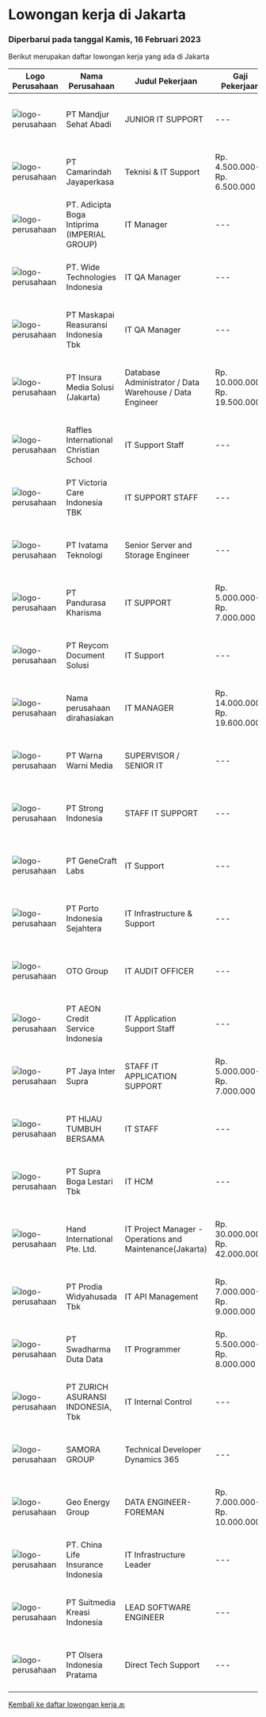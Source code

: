 
  # Lowongan kerja di Jakarta

  ### Diperbarui pada tanggal Kamis, 16 Februari 2023

  Berikut merupakan daftar lowongan kerja yang ada di Jakarta

  |Logo Perusahaan | Nama Perusahaan | Judul Pekerjaan | Gaji Pekerjaan | Lokasi | Deskripsi | Tanggal diunggah | Pranala |
  | -------------- | --------------- | --------------- | --------- | --------- | -------------- | ------- | ----------- |
  |![logo-perusahaan](https://image-service-cdn.seek.com.au/7d290e527dd0c447dccff099f186627abc0c99e6/ee4dce1061f3f616224767ad58cb2fc751b8d2dc)|PT Mandjur Sehat Abadi|JUNIOR IT SUPPORT|---|Jakarta Pusat|Kualifikasi: Pendidikan Minimal D3 Sistem Informasi / Teknik Informatika / Teknik Komputer Menguasai Windows dan Linux Server System Administration,...|Selasa, 14 Februari 2023|https://www.jobstreet.co.id/id/job/junior-it-support-4224289?token=0~6058cd8f-2801-48a0-9d7b-e67130c8ca2a&sectionRank=1&jobId=jobstreet-id-job-4224289|
|![logo-perusahaan](https://image-service-cdn.seek.com.au/1acb6f0016db01d8709422012fc3e8c09c27330c/ee4dce1061f3f616224767ad58cb2fc751b8d2dc)|PT Camarindah Jayaperkasa|Teknisi & IT Support|Rp. 4.500.000-Rp. 6.500.000|Jakarta Utara|Kualifikasi : Pendidikan Minimal Diploma/Gelar Sarjana di Teknik / IT (Komputer/Telekomunikasi/Elektro) atau setara. Setidaknya memiliki 3 tahun...|Selasa, 14 Februari 2023|https://www.jobstreet.co.id/id/job/teknisi-it-support-4224386?token=0~6058cd8f-2801-48a0-9d7b-e67130c8ca2a&sectionRank=2&jobId=jobstreet-id-job-4224386|
|![logo-perusahaan](https://image-service-cdn.seek.com.au/460c037a350c4dc877f4b11b5f03debe152288e0/ee4dce1061f3f616224767ad58cb2fc751b8d2dc)|PT. Adicipta Boga Intiprima (IMPERIAL GROUP)|IT Manager|---|Jakarta Pusat|Requirements: Minimum 30 years old Candidate must possess at least a Bachelor’s degree in Information System, Information Technology or related field...|Selasa, 14 Februari 2023|https://www.jobstreet.co.id/id/job/it-manager-4224878?token=0~6058cd8f-2801-48a0-9d7b-e67130c8ca2a&sectionRank=3&jobId=jobstreet-id-job-4224878|
|![logo-perusahaan](https://image-service-cdn.seek.com.au/c799b5a77c836961daffa0a3a95db18757ab385b/ee4dce1061f3f616224767ad58cb2fc751b8d2dc)|PT. Wide Technologies Indonesia|IT QA Manager|---|Jakarta Selatan|Roles &amp; Responsibilities:1. Develops, implements, and manages processes to ensure that products meet required specifications for quality,...|Rabu, 15 Februari 2023|https://www.jobstreet.co.id/id/job/it-qa-manager-4226141?token=0~6058cd8f-2801-48a0-9d7b-e67130c8ca2a&sectionRank=4&jobId=jobstreet-id-job-4226141|
|![logo-perusahaan](https://image-service-cdn.seek.com.au/8cfd56cb2944e64b612a91ce9d01c80caa914a4f/ee4dce1061f3f616224767ad58cb2fc751b8d2dc)|PT Maskapai Reasuransi Indonesia Tbk|IT QA Manager|---|Jakarta Selatan|RESPONSIBILITIES Determine test scenarios and conduct proper testing process to all project and internal IT services. Develop a risk management...|Selasa, 14 Februari 2023|https://www.jobstreet.co.id/id/job/it-qa-manager-4224504?token=0~6058cd8f-2801-48a0-9d7b-e67130c8ca2a&sectionRank=5&jobId=jobstreet-id-job-4224504|
|![logo-perusahaan](https://image-service-cdn.seek.com.au/55c7b893525b57cb584cbb4a5b49139658ab0222/ee4dce1061f3f616224767ad58cb2fc751b8d2dc)|PT Insura Media Solusi (Jakarta)|Database Administrator / Data Warehouse / Data Engineer|Rp. 10.000.000-Rp. 19.500.000|Jakarta Raya|We are Hiring : Database Administrator / Data Warehouse / Data Engineer Back End Developer Front End Developer IT Project Manager IT Business Analyst...|Selasa, 14 Februari 2023|https://www.jobstreet.co.id/id/job/database-administrator-data-warehouse-data-engineer-4224384?token=0~6058cd8f-2801-48a0-9d7b-e67130c8ca2a&sectionRank=6&jobId=jobstreet-id-job-4224384|
|![logo-perusahaan](https://image-service-cdn.seek.com.au/7d1e1b1a8290d7659d0767a6f748d4b23a5de9fe/ee4dce1061f3f616224767ad58cb2fc751b8d2dc)|Raffles International Christian School|IT Support Staff|---|Jakarta Barat|Installation and maintenance of server, hardware, software Installation OS, Software and application for computer &amp; laptop Preparation UAT, SOP...|Rabu, 15 Februari 2023|https://www.jobstreet.co.id/id/job/it-support-staff-4225505?token=0~6058cd8f-2801-48a0-9d7b-e67130c8ca2a&sectionRank=7&jobId=jobstreet-id-job-4225505|
|![logo-perusahaan](https://image-service-cdn.seek.com.au/1f0a6590d71511e56bba5d441b9272c4536759f2/ee4dce1061f3f616224767ad58cb2fc751b8d2dc)|PT Victoria Care Indonesia TBK|IT SUPPORT STAFF|---|Jakarta Barat|Tugas dan Tanggung Jawab : Mengatasi masalah terkait software maupun hardware serta jaringan. Menindaklanjuti laporan permasalahan komputer serta...|Rabu, 15 Februari 2023|https://www.jobstreet.co.id/id/job/it-support-staff-4225702?token=0~6058cd8f-2801-48a0-9d7b-e67130c8ca2a&sectionRank=8&jobId=jobstreet-id-job-4225702|
|![logo-perusahaan](https://image-service-cdn.seek.com.au/8de23ad9f2a6d137ffb0abce63426d33948363c9/ee4dce1061f3f616224767ad58cb2fc751b8d2dc)|PT Ivatama Teknologi|Senior Server and Storage Engineer|---|Jakarta Raya|Qualifications: Proven working experience in Intel-based Servers and Storage deployment and maintenance for at least 5 years Knowledge and hands on...|Rabu, 15 Februari 2023|https://www.jobstreet.co.id/id/job/senior-server-and-storage-engineer-4213254?token=0~6058cd8f-2801-48a0-9d7b-e67130c8ca2a&sectionRank=9&jobId=jobstreet-id-job-4213254|
|![logo-perusahaan](https://image-service-cdn.seek.com.au/87ace7df61a625bec2581f2892618b3543fd4b14/ee4dce1061f3f616224767ad58cb2fc751b8d2dc)|PT Pandurasa Kharisma|IT SUPPORT|Rp. 5.000.000-Rp. 7.000.000|Jakarta Utara|JOB REQUIREMENTS: Min D3 Computer Technic / Information System / Information Technology or equivalent Maximum age 35 years old Have minimum of 1 year...|Rabu, 15 Februari 2023|https://www.jobstreet.co.id/id/job/it-support-4227045?token=0~6058cd8f-2801-48a0-9d7b-e67130c8ca2a&sectionRank=10&jobId=jobstreet-id-job-4227045|
|![logo-perusahaan](https://image-service-cdn.seek.com.au/02dae94f6eb782fa938bf642ce7d40db12319b7c/ee4dce1061f3f616224767ad58cb2fc751b8d2dc)|PT Reycom Document Solusi|IT Support|---|Jakarta Raya|Kualifikasi : Pendidikan Terakhir Minimal D3 Memiliki Pengalaman minimal 1 Tahun di bidang yang sama Memiliki Pengetahuan untuk database Mampu...|Rabu, 15 Februari 2023|https://www.jobstreet.co.id/id/job/it-support-4226285?token=0~6058cd8f-2801-48a0-9d7b-e67130c8ca2a&sectionRank=11&jobId=jobstreet-id-job-4226285|
|![logo-perusahaan](https://i.ibb.co/sqvTCh9/112815900-stock-vector-no-image-available-icon-flat-vector.webp)|Nama perusahaan dirahasiakan|IT MANAGER|Rp. 14.000.000-Rp. 19.600.000|Jakarta Raya|COMPANY: PAPINDO TRADING COMPANY LIMITEDPOSITION: IT MANAGER QUALIFICATIONS:·        Fluent in English is a must (written and...|Rabu, 15 Februari 2023|https://www.jobstreet.co.id/id/job/it-manager-4226996?token=0~6058cd8f-2801-48a0-9d7b-e67130c8ca2a&sectionRank=12&jobId=jobstreet-id-job-4226996|
|![logo-perusahaan](https://image-service-cdn.seek.com.au/d28efb427c74425fed9c89e8fd28e98697dc108b/ee4dce1061f3f616224767ad58cb2fc751b8d2dc)|PT Warna Warni Media|SUPERVISOR / SENIOR IT|---|Jakarta Pusat|Description: Analyze the company’s technology needs, develop systems and software, implement hardware and software, conduct tests and maintain ongoing...|Rabu, 15 Februari 2023|https://www.jobstreet.co.id/id/job/supervisor-senior-it-4225760?token=0~6058cd8f-2801-48a0-9d7b-e67130c8ca2a&sectionRank=13&jobId=jobstreet-id-job-4225760|
|![logo-perusahaan](https://image-service-cdn.seek.com.au/89040c1b07a967cb7d304e0ef2f0090343988d7f/ee4dce1061f3f616224767ad58cb2fc751b8d2dc)|PT Strong Indonesia|STAFF IT SUPPORT|---|Jakarta Raya|Melakukan pengembangan dan memonitor operasional Network dan Server Pengolahan terhadap Hardware, Software dan perangkat Telekomunikasi serta...|Selasa, 14 Februari 2023|https://www.jobstreet.co.id/id/job/staff-it-support-4224757?token=0~6058cd8f-2801-48a0-9d7b-e67130c8ca2a&sectionRank=14&jobId=jobstreet-id-job-4224757|
|![logo-perusahaan](https://image-service-cdn.seek.com.au/cac72d8b3fd18cd7308c0e4548eb451bc63f8b04/ee4dce1061f3f616224767ad58cb2fc751b8d2dc)|PT GeneCraft Labs|IT Support|---|Jakarta Barat|Job Description: Installing and configuring computer hardware, software, systems, networks, printers, and scanners Monitoring and maintaining computer...|Selasa, 14 Februari 2023|https://www.jobstreet.co.id/id/job/it-support-4225012?token=0~6058cd8f-2801-48a0-9d7b-e67130c8ca2a&sectionRank=15&jobId=jobstreet-id-job-4225012|
|![logo-perusahaan](https://image-service-cdn.seek.com.au/d12aaa52d90c73bc0b3a659810e789eafc81aeb3/ee4dce1061f3f616224767ad58cb2fc751b8d2dc)|PT Porto Indonesia Sejahtera|IT Infrastructure & Support|---|Jakarta Utara|Deskripsi pekerjaan: Memastikan komputer yang digunakan oleh user dapat berfungsi dengan normal. Memastikan setiap aplikasi / system yang dipakai oleh...|Selasa, 14 Februari 2023|https://www.jobstreet.co.id/id/job/it-infrastructure-support-4223824?token=0~6058cd8f-2801-48a0-9d7b-e67130c8ca2a&sectionRank=16&jobId=jobstreet-id-job-4223824|
|![logo-perusahaan](https://image-service-cdn.seek.com.au/762136cb06202fdc55da05ac66b8b7d574e7626a/ee4dce1061f3f616224767ad58cb2fc751b8d2dc)|OTO Group|IT AUDIT OFFICER|---|Jakarta Selatan|Lingkup Kerja: Memeriksa dan menganalisa IT strategic plan, BCP (Business continuity planning) dan DRP (Disaster Recovery Plan), Security (Aplikasi,...|Selasa, 14 Februari 2023|https://www.jobstreet.co.id/id/job/it-audit-officer-4224083?token=0~6058cd8f-2801-48a0-9d7b-e67130c8ca2a&sectionRank=17&jobId=jobstreet-id-job-4224083|
|![logo-perusahaan](https://image-service-cdn.seek.com.au/bac54f72a66472d735ca850d3d51b1bcbb05de57/ee4dce1061f3f616224767ad58cb2fc751b8d2dc)|PT AEON Credit Service Indonesia|IT Application Support Staff|---|Jakarta Selatan|An IT application support analyst helps our business solve its application and system issues. Having a deep understanding of how the systems work and...|Selasa, 14 Februari 2023|https://www.jobstreet.co.id/id/job/it-application-support-staff-4224142?token=0~6058cd8f-2801-48a0-9d7b-e67130c8ca2a&sectionRank=18&jobId=jobstreet-id-job-4224142|
|![logo-perusahaan](https://image-service-cdn.seek.com.au/40d5ebf5f1fbd0511bdd35fc4847b248848c8bd2/ee4dce1061f3f616224767ad58cb2fc751b8d2dc)|PT Jaya Inter Supra|STAFF IT APPLICATION SUPPORT|Rp. 5.000.000-Rp. 7.000.000|Jakarta Raya|Kualifikasi :  Usia Maksimal 35 tahun Fresh Graduate, lebih diutamakan mempunyai pengalaman Minimal. 1 tahun Pendidikan Minimal D3 Information...|Rabu, 15 Februari 2023|https://www.jobstreet.co.id/id/job/staff-it-application-support-4226594?token=0~6058cd8f-2801-48a0-9d7b-e67130c8ca2a&sectionRank=19&jobId=jobstreet-id-job-4226594|
|![logo-perusahaan](https://image-service-cdn.seek.com.au/9052efca1e690dcb9d93f719884b0acac60092d3/ee4dce1061f3f616224767ad58cb2fc751b8d2dc)|PT HIJAU TUMBUH BERSAMA|IT STAFF|---|Jakarta Utara|Deskripsi Pekerjaan Melakukan pengembangan dan memonitor operasional Network dan Server Pengolahan terhadap Hardware, Software, Sistem, Apk, Website...|Selasa, 14 Februari 2023|https://www.jobstreet.co.id/id/job/it-staff-4225276?token=0~6058cd8f-2801-48a0-9d7b-e67130c8ca2a&sectionRank=20&jobId=jobstreet-id-job-4225276|
|![logo-perusahaan](https://image-service-cdn.seek.com.au/7e29b82711adde14c3e1e459e4f15d5eba48af2e/ee4dce1061f3f616224767ad58cb2fc751b8d2dc)|PT Supra Boga Lestari Tbk|IT HCM|---|Jakarta Raya|Duties and Responsibilities:  Comprehensive understanding of the Human Capital Management business process Understand SAP HCM, at least SAP HCM ECC6...|Rabu, 15 Februari 2023|https://www.jobstreet.co.id/id/job/it-hcm-4205111?token=0~6058cd8f-2801-48a0-9d7b-e67130c8ca2a&sectionRank=21&jobId=jobstreet-id-job-4205111|
|![logo-perusahaan](https://image-service-cdn.seek.com.au/d09d8fe6e16307dba9b19a3fd10fe2cef96cc514/ee4dce1061f3f616224767ad58cb2fc751b8d2dc)|Hand International Pte. Ltd.|IT Project Manager - Operations and Maintenance(Jakarta)|Rp. 30.000.000-Rp. 42.000.000|Jakarta Raya|HAND Global Solutions (HAND) is a leading Enterprise IT Solutions Service Provider, committed to provide enterprise with holistic, stable, agile,...|Rabu, 15 Februari 2023|https://www.jobstreet.co.id/id/job/it-project-manager-operations-and-maintenance-jakarta-10449301/origin/sg?token=0~6058cd8f-2801-48a0-9d7b-e67130c8ca2a&sectionRank=22&jobId=jobstreet-sg-job-10449301|
|![logo-perusahaan](https://image-service-cdn.seek.com.au/d781392da2161c3ceb160edcb7fc0ccb5e547a1e/ee4dce1061f3f616224767ad58cb2fc751b8d2dc)|PT Prodia Widyahusada Tbk|IT API Management|Rp. 7.000.000-Rp. 9.000.000|Jakarta Pusat|Requirements: Bachelor's Degree in Information Systems/Informatics Engineering/Computer Science. Min GPA 3.00 (Scale 4.00) Min 1 year working...|Rabu, 15 Februari 2023|https://www.jobstreet.co.id/id/job/it-api-management-4212241?token=0~6058cd8f-2801-48a0-9d7b-e67130c8ca2a&sectionRank=23&jobId=jobstreet-id-job-4212241|
|![logo-perusahaan](https://image-service-cdn.seek.com.au/0f683dc67275bb803453d1e92fb7cd7b12b824b6/ee4dce1061f3f616224767ad58cb2fc751b8d2dc)|PT Swadharma Duta Data|IT Programmer|Rp. 5.500.000-Rp. 8.000.000|Jakarta Raya|Kualifikasi Pekerjaan : Pendidikan minimum D3/S1 Jurusan IT Menguasai salah satu bahasan pemograman dibawah ini : Java, C, C++, PHP, Phyton, Basic,...|Rabu, 15 Februari 2023|https://www.jobstreet.co.id/id/job/it-programmer-4225882?token=0~6058cd8f-2801-48a0-9d7b-e67130c8ca2a&sectionRank=24&jobId=jobstreet-id-job-4225882|
|![logo-perusahaan](https://image-service-cdn.seek.com.au/b77604f0a5d0164723a70bd883588dedb6c99373/ee4dce1061f3f616224767ad58cb2fc751b8d2dc)|PT ZURICH ASURANSI INDONESIA, Tbk|IT Internal Control|---|Jakarta Raya|Defines and executes test of controls inline with ICIF guidelines, Document all test plan, test results and supporting documentation in RACE, ...|Rabu, 15 Februari 2023|https://www.jobstreet.co.id/id/job/it-internal-control-4225827?token=0~6058cd8f-2801-48a0-9d7b-e67130c8ca2a&sectionRank=25&jobId=jobstreet-id-job-4225827|
|![logo-perusahaan](https://image-service-cdn.seek.com.au/4ddf920ba6f61a7bd6daec4c4b637ec9fdcea19d/ee4dce1061f3f616224767ad58cb2fc751b8d2dc)|SAMORA GROUP|Technical Developer Dynamics 365|---|Jakarta Pusat|What we can offer: Kesempatan untuk menjadi karyawan tetap setelah melalui 3 bulan probation Kesempatan untuk menjadi bagian dari tim IT besar di...|Rabu, 15 Februari 2023|https://www.jobstreet.co.id/id/job/technical-developer-dynamics-365-4226681?token=0~6058cd8f-2801-48a0-9d7b-e67130c8ca2a&sectionRank=26&jobId=jobstreet-id-job-4226681|
|![logo-perusahaan](https://image-service-cdn.seek.com.au/524913297873a67c028e3ca408d0e0bcc21a2d8b/ee4dce1061f3f616224767ad58cb2fc751b8d2dc)|Geo Energy Group|DATA ENGINEER-FOREMAN|Rp. 7.000.000-Rp. 10.000.000|Jakarta Utara|Kualifikasi Umum : Usia Maksimum 25 tahun Pendidikan S1 Teknik Pertambangan/Geologi dari Universitas Terkemuka Mampu berbahasa Inggris Memiliki...|Rabu, 15 Februari 2023|https://www.jobstreet.co.id/id/job/data-engineer-foreman-4226349?token=0~6058cd8f-2801-48a0-9d7b-e67130c8ca2a&sectionRank=27&jobId=jobstreet-id-job-4226349|
|![logo-perusahaan](https://i.ibb.co/sqvTCh9/112815900-stock-vector-no-image-available-icon-flat-vector.webp)|PT. China Life Insurance Indonesia|IT Infrastructure Leader|---|Jakarta Pusat|Notes ; This position will be assigned for Assistant Manager level or Manager level. We could finalize chosen which level that suppose to be given to...|Rabu, 15 Februari 2023|https://www.jobstreet.co.id/id/job/it-infrastructure-leader-4225690?token=0~6058cd8f-2801-48a0-9d7b-e67130c8ca2a&sectionRank=28&jobId=jobstreet-id-job-4225690|
|![logo-perusahaan](https://image-service-cdn.seek.com.au/a5c9031380eb08bdce605f2fa1a6e5e724a6def0/ee4dce1061f3f616224767ad58cb2fc751b8d2dc)|PT Suitmedia Kreasi Indonesia|LEAD SOFTWARE ENGINEER|---|Jakarta Raya|You will lead a team of backend developers to build and deliver high-quality web and mobile appResponsibilities Supervise senior and junior software...|Rabu, 15 Februari 2023|https://www.jobstreet.co.id/id/job/lead-software-engineer-4226142?token=0~6058cd8f-2801-48a0-9d7b-e67130c8ca2a&sectionRank=29&jobId=jobstreet-id-job-4226142|
|![logo-perusahaan](https://image-service-cdn.seek.com.au/90e9bb2e5bcac40b68d491aafb34203d371349a1/ee4dce1061f3f616224767ad58cb2fc751b8d2dc)|PT Olsera Indonesia Pratama|Direct Tech Support|---|Jakarta Raya|Job Desc : Menjadi bagian dari tim After Sales Revenue untuk : Melakukan training / setup kepada pelanggan Menyelesaikan berbagai macam kendala teknis...|Rabu, 15 Februari 2023|https://www.jobstreet.co.id/id/job/direct-tech-support-4226611?token=0~6058cd8f-2801-48a0-9d7b-e67130c8ca2a&sectionRank=30&jobId=jobstreet-id-job-4226611|


  [Kembali ke daftar lowongan kerja 🔙](../README.md#daftar-lowongan-kerja)
  